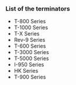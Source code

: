 <!-- SPLIT -->
### List of the terminators
- T-800 Series
- T-1000 Series
- T-X Series
- Rev-9 Series
- T-600 Series
- T-3000 Series
- T-5000 Series
- I-950 Series
- HK Series
- T-900 Series
